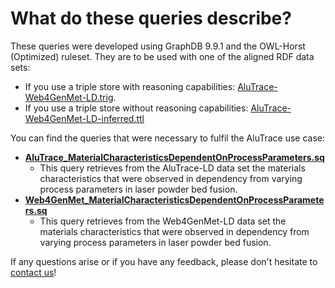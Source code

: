 # What do these queries describe?
These queries were developed using GraphDB 9.9.1 and the OWL-Horst (Optimized) ruleset. They are to be used with one of the aligned RDF data sets:
- If you use a triple store with reasoning capabilities: [AluTrace-Web4GenMet-LD.trig](https://github.com/Mat-O-Lab/AluTrace-Data-and-Documentation/blob/main/src/RDF%20data%20and%20ontologies/AluTrace-Web4GenMet-LD.trig). 
- If you use a triple store without reasoning capabilities: [AluTrace-Web4GenMet-LD-inferred.ttl](https://github.com/Mat-O-Lab/AluTrace-Data-and-Documentation/blob/main/src/RDF%20data%20and%20ontologies/AluTrace-Web4GenMet-LD-inferred.ttl)



You can find the queries that were necessary to fulfil the AluTrace use case:
- [**AluTrace_MaterialCharacteristicsDependentOnProcessParameters.sq**](https://github.com/Mat-O-Lab/AluTrace-Data-and-Documentation/blob/main/src/SPARQL%20queries%20and%20results/AluTrace_MaterialCharacteristicsDependentOnProcessParameters.sq)
  - This query retrieves from the AluTrace-LD data set the materials characteristics that were observed in dependency from varying process parameters in laser powder bed fusion. 
- [**Web4GenMet_MaterialCharacteristicsDependentOnProcessParameters.sq**](https://github.com/Mat-O-Lab/AluTrace-Data-and-Documentation/blob/main/src/SPARQL%20queries%20and%20results/Web4GenMet_MaterialCharacteristicsDependentOnProcessParameters.sq)
  - This query retrieves from the Web4GenMet-LD data set the materials characteristics that were observed in dependency from varying process parameters in laser powder bed fusion. 
  
If any questions arise or if you have any feedback, please don't hesitate to [contact us](https://github.com/Mat-O-Lab/AluTrace-Data-and-Documentation#contact)!

